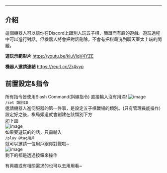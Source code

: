 -------------
介紹
-------------
這個機器人可以讓你在Discord上跟別人玩五子棋，簡單而有趣的遊戲。遊玩過程中可以進行對話，但機器人將會把對話刪除，不會有把棋局洗到聊天室太上端的問題。

**遊玩示範影片**
https://youtu.be/kiuVlqV4YZE  

**機器人邀請連結**
https://reurl.cc/Zr4vyp

前置設定&指令
-------------  

所有指令皆使用Slash Command(斜線指令)
直接輸入沒有用滴!
![image](https://user-images.githubusercontent.com/70361961/153366048-e17f5618-bf74-4cb2-917b-196a48d71a09.png)  
```/set 類別ID```  
邀請機器人進伺服器的第一件事，是設定五子棋戰場的類別。(只有管理員能操作)  
設定好之後，棋局頻道就會創建在該類別下方  
如下圖  
![image](https://user-images.githubusercontent.com/70361961/153370787-81121177-0a2c-4ec0-8b19-dfd63aa67192.png)    
如果要遊玩的的話，只需輸入    
```/play @tag用戶```    
就可以邀請一位用戶跟你對戰啦~    
![image](https://user-images.githubusercontent.com/70361961/153385786-47384cd1-184d-41d6-b3ca-1084edad4434.png)    
剩下的都是透過按鈕來操作  

有興趣或有相關需求的也可以去用用看~    

